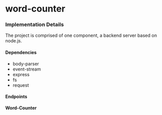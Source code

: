# word-counter

### Implementation Details
The project is comprised of one component, a backend server based on node.js.

#### Dependencies
* body-parser
* event-stream
* express
* fs
* request

#### Endpoints
**Word-Counter**
